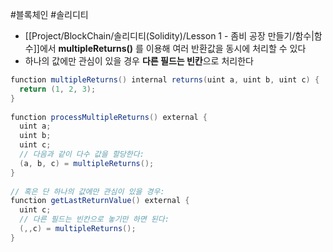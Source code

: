 #블록체인 #솔리디티 

+ [[Project/BlockChain/솔리디티(Solidity)/Lesson 1 - 좀비 공장 만들기/함수|함수]]에서 **multipleReturns()** 를 이용해 여러 반환값을 동시에 처리할 수 있다
+ 하나의 값에만 관심이 있을 경우 **다른 필드는 빈칸**으로 처리한다
```Java
function multipleReturns() internal returns(uint a, uint b, uint c) {  
  return (1, 2, 3);  
}  
  
function processMultipleReturns() external {  
  uint a;  
  uint b;  
  uint c;  
  // 다음과 같이 다수 값을 할당한다:  
  (a, b, c) = multipleReturns();  
}  
  
// 혹은 단 하나의 값에만 관심이 있을 경우:   
function getLastReturnValue() external {  
  uint c;  
  // 다른 필드는 빈칸으로 놓기만 하면 된다:   
  (,,c) = multipleReturns();  
}
```